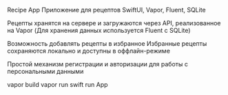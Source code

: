 Recipe App
Приложение для рецептов
SwiftUI, Vapor, Fluent, SQLite

Рецепты хранятся на сервере и загружаются через API, реализованное на Vapor (Для хранения данных используется Fluent с SQLite)

Возможность добавлять рецепты в избранное
Избранные рецепты сохраняются локально и доступны в оффлайн-режиме

Простой механизм регистрации и авторизации для работы с персональными данными

vapor build
vapor run
swift run App





